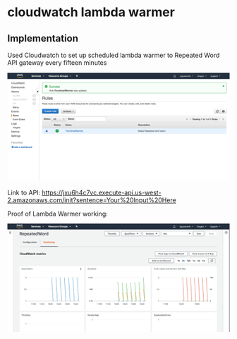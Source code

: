 # cloudwatch lambda warmer

## Implementation

Used Cloudwatch to set up scheduled lambda warmer to Repeated Word API gateway every fifteen minutes

![Lambda Warmer](./assets/repeat.png)

Link to API: https://jxu6h4c7vc.execute-api.us-west-2.amazonaws.com/init?sentence=Your%20Input%20Here

Proof of Lambda Warmer working:

![Logs](./assets/logs.png)

